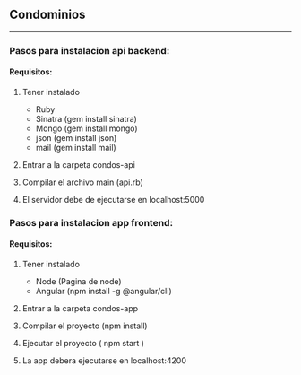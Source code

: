 
## Condominios

----

### Pasos para instalacion api backend:

#### Requisitos:
1. Tener instalado 
    - Ruby 
    - Sinatra (gem install sinatra)
    - Mongo (gem install mongo)
    - json (gem install json)
    - mail (gem install mail)

2. Entrar a la carpeta condos-api
3. Compilar el archivo main (api.rb)
4. El servidor debe de ejecutarse en localhost:5000

### Pasos para instalacion app frontend:

#### Requisitos:
1. Tener instalado 
    - Node (Pagina de node)
    - Angular (npm install -g @angular/cli)

2. Entrar a la carpeta condos-app
3. Compilar el proyecto (npm install)
4. Ejecutar el proyecto ( npm start )
4. La app debera ejecutarse en  localhost:4200
